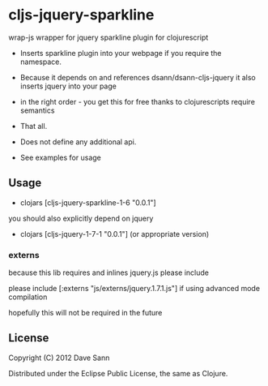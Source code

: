 # cljs-jquery-sparkline

wrap-js wrapper for jquery sparkline plugin for clojurescript

* Inserts sparkline plugin into your webpage if you require the namespace.

* Because it depends on and references dsann/dsann-cljs-jquery it also inserts jquery into your page

* in the right order - you get this for free thanks to clojurescripts require semantics

* That all.

* Does not define any additional api. 

* See examples for usage

## Usage

* clojars [cljs-jquery-sparkline-1-6 "0.0.1"]

you should also explicitly depend on jquery 

* clojars \[cljs-jquery-1-7-1 "0.0.1"\] (or appropriate version)

### externs

because this lib requires and inlines jquery.js please include 

please include [:externs "js/externs/jquery.1.7.1.js"] if using advanced mode compilation

hopefully this will not be required in the future


## License

Copyright (C) 2012 Dave Sann

Distributed under the Eclipse Public License, the same as Clojure.

